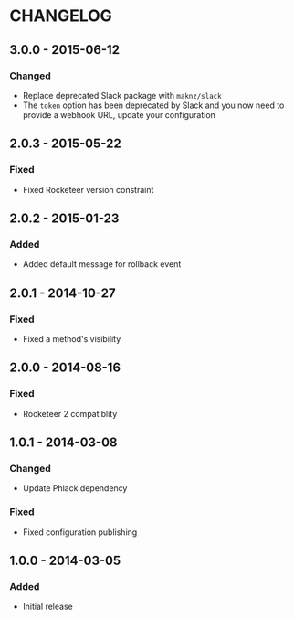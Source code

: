 # CHANGELOG

## 3.0.0 - 2015-06-12

### Changed
- Replace deprecated Slack package with `maknz/slack`
- The `token` option has been deprecated by Slack and you now need to provide a webhook URL, update your configuration

## 2.0.3 - 2015-05-22

### Fixed
- Fixed Rocketeer version constraint

## 2.0.2 - 2015-01-23

### Added
- Added default message for rollback event

## 2.0.1 - 2014-10-27

### Fixed
- Fixed a method's visibility

## 2.0.0 - 2014-08-16

### Fixed
- Rocketeer 2 compatiblity

## 1.0.1 - 2014-03-08

### Changed
- Update Phlack dependency

### Fixed
- Fixed configuration publishing

## 1.0.0 - 2014-03-05

### Added
- Initial release
